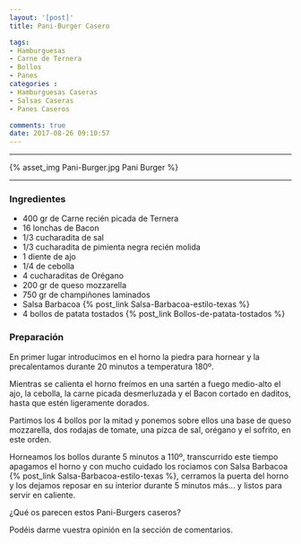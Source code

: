 ```yaml
---
layout: '[post]'
title: Pani-Burger Casero

tags:
- Hamburguesas
- Carne de Ternera
- Bollos
- Panes
categories :
- Hamburguesas Caseras
- Salsas Caseras
- Panes Caseros

comments: true
date: 2017-08-26 09:10:57
---
```

---
{% asset_img Pani-Burger.jpg Pani Burger %}


---

### Ingredientes

- 400 gr de Carne recién picada de Ternera
- 16 lonchas de Bacon
- 1/3 cucharadita de sal
- 1/3 cucharadita de pimienta negra recién molida
- 1 diente de ajo
- 1/4 de cebolla
- 4 cucharaditas de Orégano
- 200 gr de queso mozzarella
- 750 gr de champiñones laminados
- Salsa Barbacoa {% post_link Salsa-Barbacoa-estilo-texas %}
- 4 bollos de patata tostados {% post_link Bollos-de-patata-tostados %}


### Preparación

En primer lugar introducimos en el horno la piedra para hornear y la precalentamos durante 20 minutos a temperatura 180º.

Mientras se calienta el horno freímos en una sartén a fuego medio-alto el ajo, la cebolla, la carne picada desmerluzada y el Bacon cortado en daditos, hasta que estén ligeramente dorados.

Partimos los 4 bollos por la mitad y ponemos sobre ellos una base de queso mozzarella, dos rodajas de tomate, una pizca de sal, orégano y el sofrito, en este orden.

Horneamos los bollos durante 5 minutos a 110º, transcurrido este tiempo apagamos el horno y con mucho cuidado los rociamos con Salsa Barbacoa {% post_link Salsa-Barbacoa-estilo-texas %}, cerramos la puerta del horno y los dejamos reposar en su interior durante 5 minutos más... y listos para servir en caliente.


¿Qué os parecen estos Pani-Burgers caseros?

Podéis darme vuestra opinión en la sección de comentarios.
